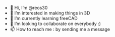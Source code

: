 - 👋 Hi, I’m @reos30
- 👀 I’m interested in making things in 3D
- 🌱 I’m currently learning freeCAD
- 💞️ I’m looking to collaborate on everybody :)
- 📫 How to reach me : by sending me a message

<!---
reos30/reos30 is a ✨ special ✨ repository because its `README.md` (this file) appears on your GitHub profile.
You can click the Preview link to take a look at your changes.
--->
